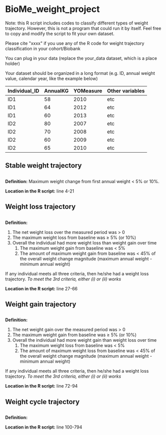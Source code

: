 # BioMe_weight_project

Note: this R script includes codes to classify different types of weight trajectory. 
However, this is not a program that could run it by itself.
Feel free to copy and modify the script to fit your own dataset.

Please cite "xxxx" if you use any of the R code for weight trajectory classification in your cohort/Biobank

You can plug in your data (replace the your_data dataset, which is a place holder)

Your dataset should be organized in a long format (e.g. ID, annual weight value, calendar year, like the example below)

Individual_ID| AnnualKG| YOMeasure|Other variables
------------ | -------------| -------------| -------------
ID1| 58|2010| etc
ID1 | 64|2012| etc
ID1| 60|2013|etc
ID2| 80|2007|etc
ID2 | 70|2008|etc
ID2| 60| 2009|etc
ID2| 65| 2010|etc

## Stable weight trajectory <h2>

**Definition:** Maximum weight change from first annual weight < 5% or 10%.

**Location in the R script:** line 4-21 

## Weight loss trajectory <h2>

**Definition:**
1. The net weight loss over the measured period was > 0
1. The maximum weight loss from baseline was ≥ 5% (or 10%)
1. Overall the individual had more weight loss than weight gain over time 
   1. The maximum weight gain from baseline was < 5%
   1. The amount of maximum weight gain from baseline was < 45% of the overall weight change magnitude (maximum annual weight - minimum annual weight)
   
If any individual meets all three criteria, then he/she had a weight loss trajectory. *To meet the 3rd criteria, either (i) or (ii) works*

**Location in the R script:** line 27-66

## Weight gain trajectory <h2>

**Definition:**
1. The net weight gain over the measured period was > 0
1. The maximum weight gain from baseline was ≥ 5% (or 10%)
1. Overall the individual had more weight gain than weight loss over time 
   1. The maximum weight loss from baseline was < 5%
   1. The amount of maximum weight loss from baseline was < 45% of the overall weight change magnitude (maximum annual weight - minimum annual weight)
   
If any individual meets all three criteria, then he/she had a weight loss trajectory. *To meet the 3rd criteria, either (i) or (ii) works*

**Location in the R script:** line 72-94 

## Weight cycle trajectory <h2>

**Definition:**

**Location in the R script:** line 100-794

